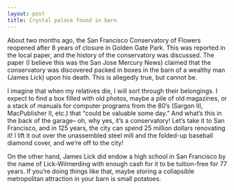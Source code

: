 ```yaml
--- 
layout: post
title: Crystal palace found in barn
---
```

About two months ago, the San Francisco Conservatory of Flowers reopened after 8 years of closure in Golden Gate Park. This was reported in the local paper, and the history of the conservatory was discussed. The paper (I believe this was the San Jose Mercury News) claimed that the conservatory was discovered packed in boxes in the barn of a wealthy man (James Lick) upon his death. This is allegedly true, but cannot be.

I imagine that when my relatives die, I will sort through their belongings. I expect to find a box filled with old photos, maybe a pile of old magazines, or a stack of manuals for computer programs from the 80&#8217;s (Sargon III, MacPublisher II, etc.) that &#8220;could be valuable some day.&#8221; And what&#8217;s this in the back of the garage&#8211; oh, why yes, it&#8217;s a conservatory! Let&#8217;s take it to San Francisco, and in 125 years, the city can spend 25 million dollars renovating it! I lift it out over the unassembled steel mill and the folded-up baseball diamond cover, and we&#8217;re off to the city!

On the other hand, James Lick did endow a high school in San Francisco by the name of Lick-Wilmerding with enough cash for it to be tuition-free for 77 years. If you&#8217;re doing things like that, maybe storing a collapsible metropolitan attraction in your barn is small potatoes.

